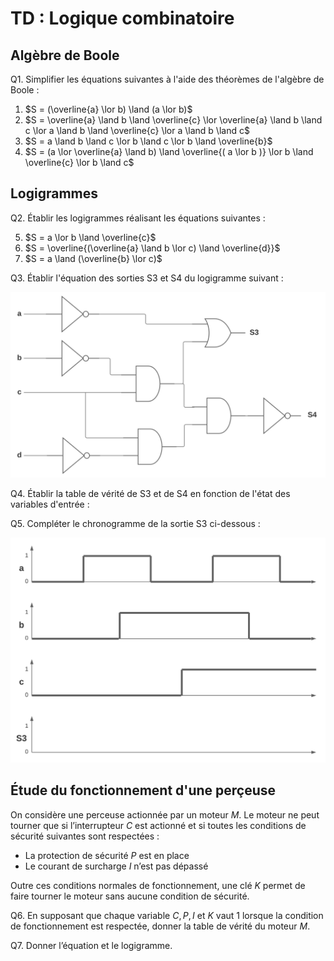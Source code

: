# TD : Logique combinatoire

## Algèbre de Boole

Q1. Simplifier les équations suivantes à l'aide des théorèmes de l'algèbre de Boole : 

1. $`S = (\overline{a} \lor b) \land (a \lor b)`$
2. $`S = \overline{a} \land b \land \overline{c} \lor \overline{a} \land b \land c \lor a \land b \land \overline{c} \lor a \land b \land c`$
3. $`S = a \land b \land c \lor b \land c \lor b \land \overline{b}`$
4. $`S = (a \lor \overline{a} \land b) \land \overline{( a \lor b )} \lor b \land \overline{c} \lor b \land c`$

## Logigrammes

Q2. Établir les logigrammes réalisant les équations suivantes : 

5. $`S = a \lor b \land \overline{c}`$​
6. $`S = \overline{(\overline{a} \land b \lor c) \land \overline{d}}`$
7. $`S = a \land (\overline{b} \lor c)`$

Q3. Établir l'équation des sorties S3 et S4 du logigramme suivant :

![Logigramme](./assets/exercice_2_q3.svg)

Q4. Établir la table de vérité de S3 et de S4 en fonction de l'état des variables d'entrée :

Q5. Compléter le chronogramme de la sortie S3 ci-dessous :

![Logigramme](./assets/exercice_2_q5.svg)

## Étude du fonctionnement d'une perçeuse

On considère une perceuse actionnée par un moteur $`M`$. Le moteur ne peut tourner que si l’interrupteur $`C`$ est actionné et si toutes les conditions de sécurité suivantes sont respectées :

- La protection de sécurité $`P`$ est en place
- Le courant de surcharge $`I`$ n’est pas dépassé

Outre ces conditions normales de fonctionnement, une clé $`K`$ permet de faire tourner le moteur sans aucune condition de sécurité.

Q6. En supposant que chaque variable $`C, P, I`$ et $`K`$ vaut 1 lorsque la condition de fonctionnement est respectée, donner la table de vérité du moteur $`M`$.

Q7. Donner l’équation et le logigramme.


